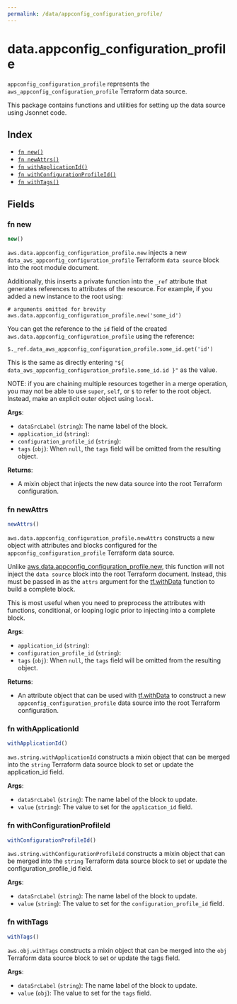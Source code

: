 ```yaml
---
permalink: /data/appconfig_configuration_profile/
---
```


# data.appconfig_configuration_profile

`appconfig_configuration_profile` represents the `aws_appconfig_configuration_profile` Terraform data source.



This package contains functions and utilities for setting up the data source using Jsonnet code.


## Index

* [`fn new()`](#fn-new)
* [`fn newAttrs()`](#fn-newattrs)
* [`fn withApplicationId()`](#fn-withapplicationid)
* [`fn withConfigurationProfileId()`](#fn-withconfigurationprofileid)
* [`fn withTags()`](#fn-withtags)

## Fields

### fn new

```ts
new()
```


`aws.data.appconfig_configuration_profile.new` injects a new `data_aws_appconfig_configuration_profile` Terraform `data source`
block into the root module document.

Additionally, this inserts a private function into the `_ref` attribute that generates references to attributes of the
resource. For example, if you added a new instance to the root using:

    # arguments omitted for brevity
    aws.data.appconfig_configuration_profile.new('some_id')

You can get the reference to the `id` field of the created `aws.data.appconfig_configuration_profile` using the reference:

    $._ref.data_aws_appconfig_configuration_profile.some_id.get('id')

This is the same as directly entering `"${ data_aws_appconfig_configuration_profile.some_id.id }"` as the value.

NOTE: if you are chaining multiple resources together in a merge operation, you may not be able to use `super`, `self`,
or `$` to refer to the root object. Instead, make an explicit outer object using `local`.

**Args**:
  - `dataSrcLabel` (`string`): The name label of the block.
  - `application_id` (`string`): 
  - `configuration_profile_id` (`string`): 
  - `tags` (`obj`):  When `null`, the `tags` field will be omitted from the resulting object.

**Returns**:
- A mixin object that injects the new data source into the root Terraform configuration.


### fn newAttrs

```ts
newAttrs()
```


`aws.data.appconfig_configuration_profile.newAttrs` constructs a new object with attributes and blocks configured for the `appconfig_configuration_profile`
Terraform data source.

Unlike [aws.data.appconfig_configuration_profile.new](#fn-new), this function will not inject the `data source`
block into the root Terraform document. Instead, this must be passed in as the `attrs` argument for the
[tf.withData](https://github.com/tf-libsonnet/core/tree/main/docs#fn-withdata) function to build a complete block.

This is most useful when you need to preprocess the attributes with functions, conditional, or looping logic prior to
injecting into a complete block.

**Args**:
  - `application_id` (`string`): 
  - `configuration_profile_id` (`string`): 
  - `tags` (`obj`):  When `null`, the `tags` field will be omitted from the resulting object.

**Returns**:
  - An attribute object that can be used with [tf.withData](https://github.com/tf-libsonnet/core/tree/main/docs#fn-withdata) to construct a new `appconfig_configuration_profile` data source into the root Terraform configuration.


### fn withApplicationId

```ts
withApplicationId()
```

`aws.string.withApplicationId` constructs a mixin object that can be merged into the `string`
Terraform data source block to set or update the application_id field.



**Args**:
  - `dataSrcLabel` (`string`): The name label of the block to update.
  - `value` (`string`): The value to set for the `application_id` field.


### fn withConfigurationProfileId

```ts
withConfigurationProfileId()
```

`aws.string.withConfigurationProfileId` constructs a mixin object that can be merged into the `string`
Terraform data source block to set or update the configuration_profile_id field.



**Args**:
  - `dataSrcLabel` (`string`): The name label of the block to update.
  - `value` (`string`): The value to set for the `configuration_profile_id` field.


### fn withTags

```ts
withTags()
```

`aws.obj.withTags` constructs a mixin object that can be merged into the `obj`
Terraform data source block to set or update the tags field.



**Args**:
  - `dataSrcLabel` (`string`): The name label of the block to update.
  - `value` (`obj`): The value to set for the `tags` field.
